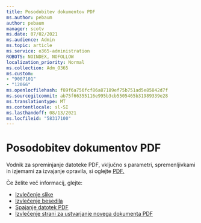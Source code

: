```yaml
---
title: Posodobitev dokumentov PDF
ms.author: pebaum
author: pebaum
manager: scotv
ms.date: 07/02/2021
ms.audience: Admin
ms.topic: article
ms.service: o365-administration
ROBOTS: NOINDEX, NOFOLLOW
localization_priority: Normal
ms.collection: Adm_O365
ms.custom:
- "9007101"
- "12066"
ms.openlocfilehash: f89f6a756fcf86a87189ef75b751ad5e85842d7f
ms.sourcegitcommit: ab75f66355116e995b3cb5505465b31989339e28
ms.translationtype: MT
ms.contentlocale: sl-SI
ms.lasthandoff: 08/13/2021
ms.locfileid: "58317100"
---
```

# <a name="update-pdf-documents"></a>Posodobitev dokumentov PDF

Vodnik za spreminjanje datoteke PDF, vključno s parametri, spremenljivkami in izjemami za izvajanje opravila, si oglejte [PDF.](https://docs.microsoft.com/power-automate/desktop-flows/actions-reference/pdf)

Če želite več informacij, glejte:

- [Izvlečenje slike](https://docs.microsoft.com/power-automate/desktop-flows/actions-reference/pdf#pdf-actions)
- [Izvlečenje besedila](https://docs.microsoft.com/power-automate/desktop-flows/actions-reference/pdf#extracttextfrompdfaction)
- [Spajanje datotek PDF](https://docs.microsoft.com/power-automate/desktop-flows/actions-reference/pdf#mergefiles)
- [Izvlečenje strani za ustvarjanje novega dokumenta PDF](https://docs.microsoft.com/power-automate/desktop-flows/actions-reference/pdf#extractpages)
